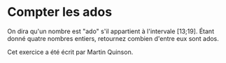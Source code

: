 
# Compter les ados #
On dira qu'un nombre est "ado" s'il appartient à l'intervale [13;19]. Étant
donné quatre nombres entiers, retournez combien d'entre eux sont ados.

Cet exercice a été écrit par Martin Quinson.

